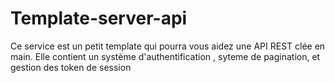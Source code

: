 # Template-server-api

Ce service est un petit template qui pourra vous aidez une API REST clée en main. Elle contient un système d'authentification , syteme de pagination, et gestion des token de session
